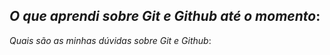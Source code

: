 *O que aprendi sobre Git e Github até o momento*:
-


*Quais são as minhas dúvidas sobre Git e Github*:

